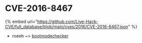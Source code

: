 # CVE-2016-8467
{% embed url="https://github.com/Live-Hack-CVE/full_database/blob/main/cves/2016/CVE-2016-8467.json" %}

* roeeh ~> [bootmodechecker](https://www.alice-snow.ru/2016/database/cve-2016-8467/bootmodechecker-roeeh)